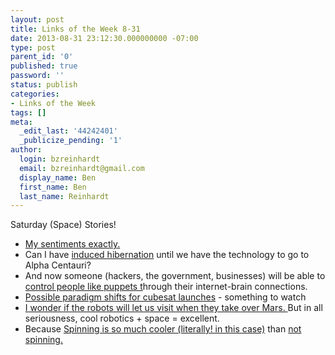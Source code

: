 ```yaml
---
layout: post
title: Links of the Week 8-31
date: 2013-08-31 23:12:30.000000000 -07:00
type: post
parent_id: '0'
published: true
password: ''
status: publish
categories:
- Links of the Week
tags: []
meta:
  _edit_last: '44242401'
  _publicize_pending: '1'
author:
  login: bzreinhardt
  email: bzreinhardt@gmail.com
  display_name: Ben
  first_name: Ben
  last_name: Reinhardt
---
```

<p>Saturday (Space) Stories!</p>
<ul>
<li><a href="http://www.smbc-comics.com/index.php?db=comics&amp;id=3092" target="_blank">My sentiments exactly.</a></li>
<li>Can I have <a href="http://www.space.com/22520-incredible-technology-mars-astronauts-suspended-animation.html" target="_blank">induced hibernation</a> until we have the technology to go to Alpha Centauri?</li>
<li>And now someone (hackers, the government, businesses) will be able to <a href="http://www.reuters.com/article/2013/08/27/net-us-science-brain-idUSBRE97Q0XZ20130827" target="_blank">control people like puppets t</a>hrough their internet-brain connections.</li>
<li><a href="http://www.thespacereview.com/article/2356/1" target="_blank">Possible paradigm shifts for cubesat launches</a> - something to watch</li>
<li><a href="http://www.nbcnews.com/science/nasas-curiosity-rover-finds-its-own-way-mars-first-time-8C11019842" target="_blank">I wonder if the robots will let us visit when they take over Mars. </a>But in all seriousness, cool robotics + space = excellent.</li>
<li>Because <a href="http://www.livescience.com/39275-fastest-manmade-spinning-object-made.html" target="_blank">Spinning is so much cooler (literally! in this case)</a> than <a href="https://www.youtube.com/watch?feature=player_detailpage&amp;v=g9XrrEaZ7Y4#t=178" target="_blank">not spinning.</a></li>
</ul>
<p>&nbsp;</p>
